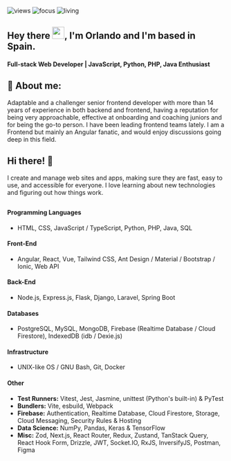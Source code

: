  
![views](https://komarev.com/ghpvc/?username=orlandordev&label=Profile%20views&color=0e75b6&style=flat)
![focus](https://img.shields.io/badge/focus-FullStack-critical)
![living](https://img.shields.io/badge/living-Madrid-3c9)


<h2 align="left">Hey there <img src="https://media.giphy.com/media/hvRJCLFzcasrR4ia7z/giphy.gif" width="28">, I'm Orlando and I'm based in Spain.</h2>


<h4 align='left'>
  Full-stack Web Developer | JavaScript, Python, PHP, Java Enthusiast
</h4>


## 🧑 About me:

<p>
Adaptable and a challenger senior frontend developer with more than 14 years of experience in both backend and frontend, having a reputation for being very approachable, effective at onboarding and coaching juniors and for being the go-to person. I have been leading frontend teams lately. I am a Frontend but mainly an Angular fanatic, and would enjoy discussions going deep in this field. 
</p>



## Hi there! 👋


I create and manage web sites and apps, making sure they are fast, easy to use, and accessible for everyone. I love learning about new technologies and figuring out how things work.

## 

#### Programming Languages

- HTML, CSS, JavaScript / TypeScript, Python, PHP, Java, SQL


#### Front-End

- Angular, React, Vue, Tailwind CSS, Ant Design / Material / Bootstrap / Ionic, Web API


#### Back-End

- Node.js, Express.js, Flask, Django, Laravel, Spring Boot


#### Databases

- PostgreSQL, MySQL, MongoDB, Firebase (Realtime Database / Cloud Firestore), IndexedDB (idb / Dexie.js)

  
#### Infrastructure

- UNIX-like OS / GNU Bash, Git, Docker


#### Other

- **Test Runners:** Vitest, Jest, Jasmine, unittest (Python's built-in) & PyTest
- **Bundlers:** Vite, esbuild, Webpack
- **Firebase:** Authentication, Realtime Database, Cloud Firestore, Storage, Cloud Messaging, Security Rules & Hosting
- **Data Science:** NumPy, Pandas, Keras & TensorFlow
- **Misc:** Zod, Next.js, React Router, Redux, Zustand, TanStack Query, React Hook Form, Drizzle, JWT, Socket.IO, RxJS, InversifyJS, Postman, Figma
